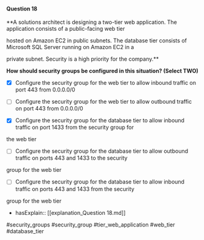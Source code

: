 #### Question  18


**A solutions architect is designing a two-tier web application. The application consists of a public-facing web tier

hosted on Amazon EC2 in public subnets. The database tier consists of Microsoft SQL Server running on Amazon EC2 in a

private subnet. Security is a high priority for the company.**


**How should security groups be configured in this situation? (Select TWO)**


- [x] Configure the security group for the web tier to allow inbound traffic on port 443 from 0.0.0.0/0


- [ ] Configure the security group for the web tier to allow outbound traffic on port 443 from 0.0.0.0/0


- [x] Configure the security group for the database tier to allow inbound traffic on port 1433 from the security group for

the web tier


- [ ] Configure the security group for the database tier to allow outbound traffic on ports 443 and 1433 to the security

group for the web tier


- [ ] Configure the security group for the database tier to allow inbound traffic on ports 443 and 1433 from the security

group for the web tier



- hasExplain:: [[explanation_Question  18.md]]

#security_groups #security_group #tier_web_application #web_tier #database_tier 